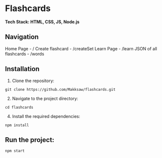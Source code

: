 # Flashcards

**Tech Stack: HTML, CSS, JS, Node.js**

## Navigation
Home Page - /
Create flashcard - /createSet
Learn Page - /learn
JSON of all flashcards - /words

## Installation
1. Clone the repository:
```
git clone https://github.com/Makksaw/flashcards.git
```

2. Navigate to the project directory:
```
cd flashcards
```

4. Install the required dependencies:
```
npm install
```

## Run the project:
```
npm start
```
